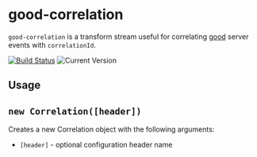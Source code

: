 # good-correlation


`good-correlation` is a transform stream useful for correlating [good](https://github.com/hapijs/good) server events with `correlationId`.

[![Build Status](https://travis-ci.org/igorgolovanov/good-correlation.svg?branch=master&style=flat)](https://travis-ci.org/igorgolovanov/good-correlation)
![Current Version](https://img.shields.io/npm/v/good-correlation.svg?style=flat)

## Usage

## `new Correlation([header])`
Creates a new Correlation object with the following arguments:

- `[header]` - optional configuration header name
